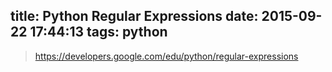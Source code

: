 title: Python Regular Expressions
date: 2015-09-22 17:44:13
tags: python
---
> https://developers.google.com/edu/python/regular-expressions
